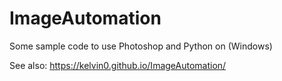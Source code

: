 # ImageAutomation
Some sample code to use Photoshop and Python on (Windows)

See also: https://kelvin0.github.io/ImageAutomation/
